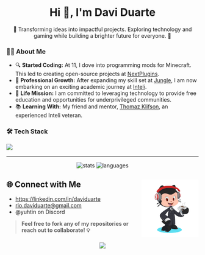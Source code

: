 <h1 align="center">Hi 👋, I'm Davi Duarte</h1>

<p align="center">
  🌟 Transforming ideas into impactful projects. Exploring technology and gaming while building a brighter future for everyone. 🌟
</p>

### 👨‍💻 About Me
- 🔍 **Started Coding:** At 11, I dove into programming mods for Minecraft. This led to creating open-source projects at [NextPlugins](https://github.com/nextplugins). 
- 🚀 **Professional Growth:** After expanding my skill set at [Jungle](https://itsjungle.xyz), I am now embarking on an exciting academic journey at [Inteli](https://inteli.edu.br).  
- 🎯 **Life Mission:** I am committed to leveraging technology to provide free education and opportunities for underprivileged communities.  
- 📚 **Learning With:** My friend and mentor, [Thomaz Klifson](https://github.com/Thomaz-Klifson), an experienced Inteli veteran.  

### 🛠️ Tech Stack
<p align="left">
    <img src="https://skillicons.dev/icons?i=java,ts,js,py,docker,postgres,mongo,redis,prisma" />
</p>

---

<div align="center">
  <img src="https://github-readme-stats.vercel.app/api?username=yuhtin&hide_title=true&hide_rank=true&show_icons=true&include_all_commits=true&count_private=true&disable_animations=false&theme=codeSTACKr&locale=en&hide_border=false&order=1" height="150" alt="stats"/>
  <img src="https://github-readme-stats.vercel.app/api/top-langs?username=yuhtin&locale=en&hide_title=true&layout=compact&card_width=320&langs_count=4&theme=codeSTACKr&hide_border=false&order=2" height="150" alt="languages"/>
</div>

## 🌐 Connect with Me <img src="https://github.com/Yuhtin/Yuhtin/blob/main/Octocat%20Build.png?raw=true" align="right" width="150" height="150" >
  - https://linkedin.com/in/daviduarte
  - rio.daviduarte@gmail.com
  - @yuhtin on Discord


> **Feel free to fork any of my repositories or reach out to collaborate! 💡**
<h3 align="center"><img src="https://quotes-github-readme.vercel.app/api?type=vertical&theme=dark&quote=The+only+way+to+do+great+work+is+to+love+what+you+do.&author=Steve+Jobs">
